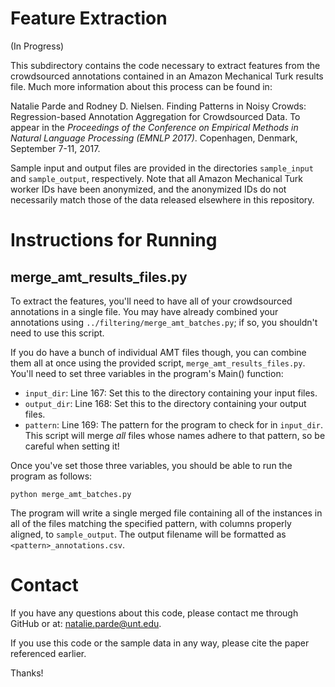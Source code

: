 # Feature Extraction

(In Progress)

This subdirectory contains the code necessary to extract features from the
crowdsourced annotations contained in an Amazon Mechanical Turk results file.
Much more information about this process can be found in:

Natalie Parde and Rodney D. Nielsen. Finding Patterns in Noisy Crowds: 
Regression-based Annotation Aggregation for Crowdsourced Data. To appear in the 
<i>Proceedings of the Conference on Empirical Methods in Natural Language 
Processing (EMNLP 2017)</i>. Copenhagen, Denmark, September 7-11, 2017.

Sample input and output files are provided in the directories `sample_input` and
`sample_output`, respectively.  Note that all Amazon Mechanical Turk worker IDs
have been anonymized, and the anonymized IDs do not necessarily match those of
the data released elsewhere in this repository.

Instructions for Running
========================

merge_amt_results_files.py
--------------------------

To extract the features, you'll need to have all of your crowdsourced annotations
in a single file.  You may have already combined your annotations using
``../filtering/merge_amt_batches.py``; if so, you shouldn't need to use this script.

If you do have a bunch of individual AMT files though, you can combine them all
at once using the provided script, ``merge_amt_results_files.py``.  You'll need
to set three variables in the program's Main() function:
* `input_dir`: Line 167: Set this to the directory containing your input files.
* `output_dir`: Line 168: Set this to the directory containing your output files.
* `pattern`: Line 169: The pattern for the program to check for in `input_dir`.  This script will merge <i>all</i> files whose names adhere to that pattern, so be careful when setting it!

Once you've set those three variables, you should be able to run the program as follows:
```
python merge_amt_batches.py
```

The program will write a single merged file containing all of the instances in 
all of the files matching the specified pattern, with columns properly aligned,
to `sample_output`.  The output filename will be formatted as `<pattern>_annotations.csv`.


Contact
=======

If you have any questions about this code, please contact me through GitHub or at:
natalie.parde@unt.edu.

If you use this code or the sample data in any way, please cite the paper
referenced earlier.

Thanks!
